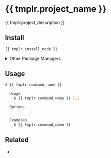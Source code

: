# {{ tmplr.project_name }}

{{ tmplr.project_description }}

## Install

```sh
{{ tmplr.install_node }}
```

<details>
<summary>Other Package Managers</summary>

```sh
{{ tmplr.install_yarn }}
```
</details>

## Usage

```sh
$ {{ tmplr.command_name }}

  Usage
    $ {{ tmplr.command_name }} […]

  Options


  Examples
    $ {{ tmplr.command_name }}
```

## Related

- []()
